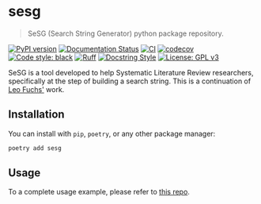 # sesg

> SeSG (Search String Generator) python package repository.

[![PyPI version](https://badge.fury.io/py/sesg.svg)](https://badge.fury.io/py/sesg)
[![Documentation Status](https://readthedocs.org/projects/sesg/badge/?version=latest)](https://sesg.readthedocs.io/en/latest/?badge=latest)
[![CI](https://github.com/demetrius-mp/sesg/actions/workflows/pipeline.yaml/badge.svg)](https://github.com/demetrius-mp/sesg/actions/workflows/pipeline.yaml)
[![codecov](https://codecov.io/github/demetrius-mp/sesg/branch/main/graph/badge.svg?token=Y6DXNMDGU1)](https://codecov.io/github/demetrius-mp/sesg)
[![Code style: black](https://img.shields.io/badge/code%20style-black-000000.svg)](https://github.com/psf/black)
[![Ruff](https://img.shields.io/endpoint?url=https://raw.githubusercontent.com/charliermarsh/ruff/main/assets/badge/v0.json)](https://github.com/charliermarsh/ruff)
[![Docstring Style](https://img.shields.io/badge/%20style-google-3666d6.svg)](https://google.github.io/styleguide/pyguide.html#s3.8-comments-and-docstrings)
[![License: GPL v3](https://img.shields.io/badge/License-GPLv3-blue.svg)](https://www.gnu.org/licenses/gpl-3.0)

SeSG is a tool developed to help Systematic Literature Review researchers, specifically at the step of building a search string. This is a continuation of [Leo Fuchs'](https://github.com/LeoFuchs/SeSG) work.

## Installation

You can install with `pip`, `poetry`, or any other package manager:

```bash
poetry add sesg
```

## Usage

To a complete usage example, please refer to [this repo](https://github.com/demetrius-mp/sesg-cli).
